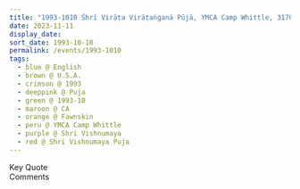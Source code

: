```yaml
---
title: "1993-1010 Śhrī Virāṭa Virāṭaṅganā Pūjā, YMCA Camp Whittle, 31701 Rim of the World Drive, Fawnskin (156 kms E of Los Angeles), CA, U.S.A."
date: 2023-11-11
display_date: 
sort_date: 1993-10-10
permalink: /events/1993-1010
tags:
  - blue @ English
  - brown @ U.S.A.
  - crimson @ 1993
  - deeppink @ Puja
  - green @ 1993-10
  - maroon @ CA
  - orange @ Fawnskin
  - peru @ YMCA Camp Whittle
  - purple @ Shri Vishnumaya
  - red @ Shri Vishnumaya Puja 
---
```


<wave-list>
  <list-title color="green" width="75">Key Quote</list-title>
  <list-item color="BlanchedAlmond"  width="200"></list-item>
  <list-item color="Lavender"></list-item>
  <list-item color="BlanchedAlmond"></list-item>
</wave-list>

<br>

<wave-list>
  <list-title color="green" width="75">Comments</list-title>
  <list-item color="BlanchedAlmond"  width="200"></list-item>
  <list-item color="Lavender"></list-item>
  <list-item color="BlanchedAlmond"></list-item>
</wave-list>